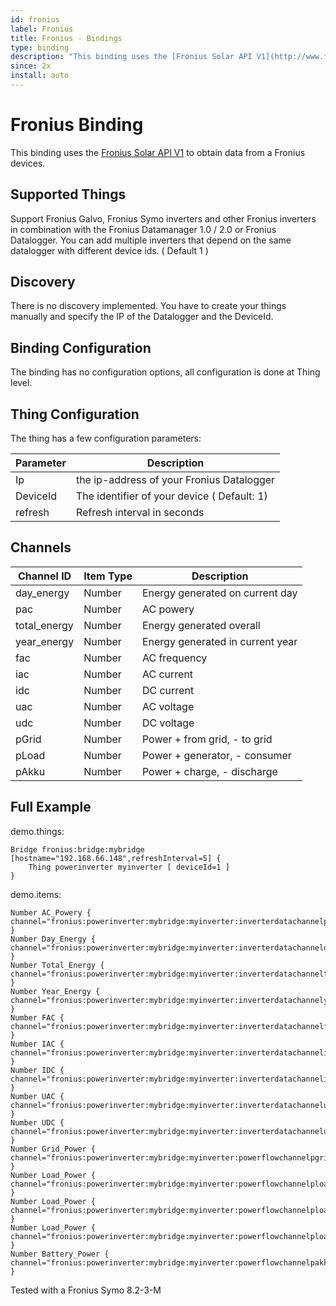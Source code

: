 ```yaml
---
id: fronius
label: Fronius
title: Fronius - Bindings
type: binding
description: "This binding uses the [Fronius Solar API V1](http://www.fronius.com/en/photovoltaics/products/all-products/system-monitoring/open-interfaces/fronius-solar-api-json-) to obtain data from a Fronius devices."
since: 2x
install: auto
---
```


<!-- Attention authors: Do not edit directly. Please add your changes to the appropriate source repository -->

<!-- {% include base.html %} -->

# Fronius Binding

This binding uses the [Fronius Solar API V1](http://www.fronius.com/en/photovoltaics/products/all-products/system-monitoring/open-interfaces/fronius-solar-api-json-) to obtain data from a Fronius devices.


## Supported Things

Support Fronius Galvo, Fronius Symo inverters and other Fronius inverters in combination with the Fronius Datamanager 1.0 / 2.0 or Fronius Datalogger. 
You can add multiple inverters that depend on the same datalogger with different device ids. ( Default 1 ) 

## Discovery

There is no discovery implemented. You have to create your things manually and specify the IP of the Datalogger and the DeviceId.

## Binding Configuration

The binding has no configuration options, all configuration is done at Thing level.

## Thing Configuration

The thing has a few configuration parameters:

| Parameter | Description                                                              |
|-----------|------------------------------------------------------------------------- |
| Ip        | the ip-address of your Fronius Datalogger |
| DeviceId  | The identifier of your device ( Default: 1) |
| refresh   | Refresh interval in seconds |

## Channels

| Channel ID | Item Type    | Description              |
|------------|--------------|------------------------- |
| day_energy | Number | Energy generated on current day |
| pac | Number | AC powery |
| total_energy | Number | Energy generated overall |
| year_energy | Number | Energy generated in current year |
| fac | Number | AC frequency |
| iac | Number | AC current |
| idc | Number | DC current |
| uac | Number | AC voltage |
| udc | Number | DC voltage |
| pGrid | Number | Power + from grid, - to grid |
| pLoad | Number | Power + generator, - consumer |
| pAkku | Number | Power + charge, - discharge |

## Full Example

demo.things:

```
Bridge fronius:bridge:mybridge [hostname="192.168.66.148",refreshInterval=5] {
    Thing powerinverter myinverter [ deviceId=1 ]
}
```

demo.items:

```
Number AC_Powery { channel="fronius:powerinverter:mybridge:myinverter:inverterdatachannelpac" }
Number Day_Energy { channel="fronius:powerinverter:mybridge:myinverter:inverterdatachanneldayenergy" }
Number Total_Energy { channel="fronius:powerinverter:mybridge:myinverter:inverterdatachanneltotal" }
Number Year_Energy { channel="fronius:powerinverter:mybridge:myinverter:inverterdatachannelyear" }
Number FAC { channel="fronius:powerinverter:mybridge:myinverter:inverterdatachannelfac" }
Number IAC { channel="fronius:powerinverter:mybridge:myinverter:inverterdatachanneliac" }
Number IDC { channel="fronius:powerinverter:mybridge:myinverter:inverterdatachannelidc" }
Number UAC { channel="fronius:powerinverter:mybridge:myinverter:inverterdatachanneluac" }
Number UDC { channel="fronius:powerinverter:mybridge:myinverter:inverterdatachanneludc" }
Number Grid_Power { channel="fronius:powerinverter:mybridge:myinverter:powerflowchannelpgrid" }
Number Load_Power { channel="fronius:powerinverter:mybridge:myinverter:powerflowchannelpload" }
Number Load_Power { channel="fronius:powerinverter:mybridge:myinverter:powerflowchannelpload" }
Number Load_Power { channel="fronius:powerinverter:mybridge:myinverter:powerflowchannelpload" }
Number Battery_Power { channel="fronius:powerinverter:mybridge:myinverter:powerflowchannelpakku" }
```

Tested with a Fronius Symo 8.2-3-M
